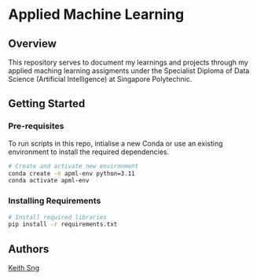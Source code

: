# Applied Machine Learning

## Overview
This repository serves to document my learnings and projects through my applied maching learning assigments under the Specialist Diploma of Data Science (Artificial Intelligence) at Singapore Polytechnic.

## Getting Started
### Pre-requisites
To run scripts in this repo, intialise a new Conda or use an existing environment to install the required dependencies.

```bash
# Create and activate new environment
conda create -n apml-env python=3.11
conda activate apml-env
```

### Installing Requirements
```bash
# Install required libraries
pip install -r requirements.txt
```

## Authors
[Keith Sng](keith.sngth@gmail.com)